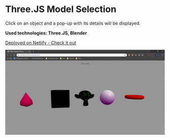 # Three.JS Model Selection

Click on an object and a pop-up with its details will be displayed.

<b>Used technologies: Three.JS, Blender</b>

[Deployed on Netlify - Check it out](https://select-and-pop.netlify.app/)

![](model_selection.gif)

